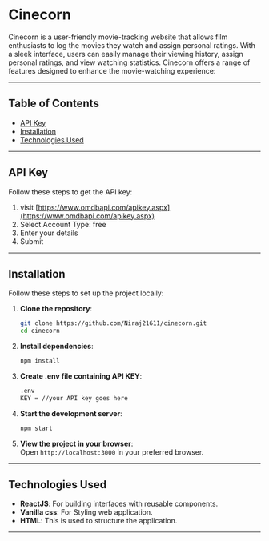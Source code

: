 # Cinecorn 

Cinecorn is a user-friendly movie-tracking website that allows film enthusiasts to log the movies they watch and assign personal ratings. With a sleek interface, users can easily manage their viewing history, assign personal ratings, and view watching statistics. Cinecorn offers a range of features designed to enhance the movie-watching experience: 

---

## Table of Contents
- [API Key](#API-Key)  
- [Installation](#installation)  
- [Technologies Used](#technologies-used)  

---

## API Key

Follow these steps to get the API key:

1. visit [https://www.omdbapi.com/apikey.aspx](https://www.omdbapi.com/apikey.aspx)
2. Select Account Type: free
3. Enter your details 
4. Submit 

---

## Installation  

Follow these steps to set up the project locally:  

1. **Clone the repository**:  
   ```bash  
   git clone https://github.com/Niraj21611/cinecorn.git
   cd cinecorn
   ```  

2. **Install dependencies**:  
   ```bash  
   npm install  
   ```  

4. **Create .env file containing API KEY**:
    ```bash
    .env
    KEY = //your API key goes here
    ```

5. **Start the development server**:  
   ```bash  
   npm start  
   ```  

6. **View the project in your browser**:  
   Open `http://localhost:3000` in your preferred browser.  

---

## Technologies Used  
- **ReactJS**: For building interfaces with reusable components.  
- **Vanilla css**: For Styling web application.  
- **HTML**: This is used to structure the application.   

---

